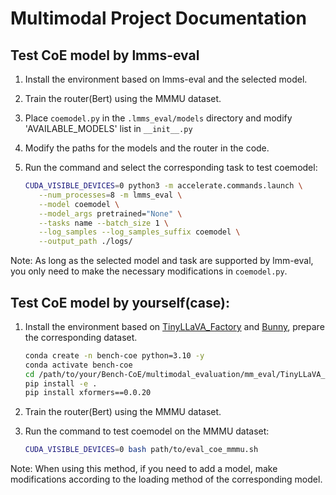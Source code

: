 # Multimodal Project Documentation

## Test CoE model by lmms-eval

1. Install the environment based on lmms-eval and the selected model.

2. Train the router(Bert) using the MMMU dataset.

3. Place `coemodel.py` in the `.lmms_eval/models` directory and modify 'AVAILABLE_MODELS' list in `__init__.py`

4. Modify the paths for the models and the router in the code.

5. Run the command and select the corresponding task to test coemodel:
   ```bash
   CUDA_VISIBLE_DEVICES=0 python3 -m accelerate.commands.launch \
      --num_processes=8 -m lmms_eval \
      --model coemodel \
      --model_args pretrained="None" \
      --tasks name --batch_size 1 \
      --log_samples --log_samples_suffix coemodel \
      --output_path ./logs/
   ```

Note: As long as the selected model and task are supported by lmm-eval, you only need to make the necessary modifications in `coemodel.py`.

## Test CoE model by yourself(case):

1. Install the environment based on [TinyLLaVA_Factory](https://github.com/TinyLLaVA/TinyLLaVA_Factory) and [Bunny](https://github.com/BAAI-DCAI/Bunny), prepare the corresponding dataset.
   ```bash
   conda create -n bench-coe python=3.10 -y
   conda activate bench-coe
   cd /path/to/your/Bench-CoE/multimodal_evaluation/mm_eval/TinyLLaVA_Factory
   pip install -e .
   pip install xformers==0.0.20
   ```

2. Train the router(Bert) using the MMMU dataset.

3. Run the command to test coemodel on the MMMU dataset:
   ```bash
   CUDA_VISIBLE_DEVICES=0 bash path/to/eval_coe_mmmu.sh
   ```

Note: When using this method, if you need to add a model, make modifications according to the loading method of the corresponding model.
